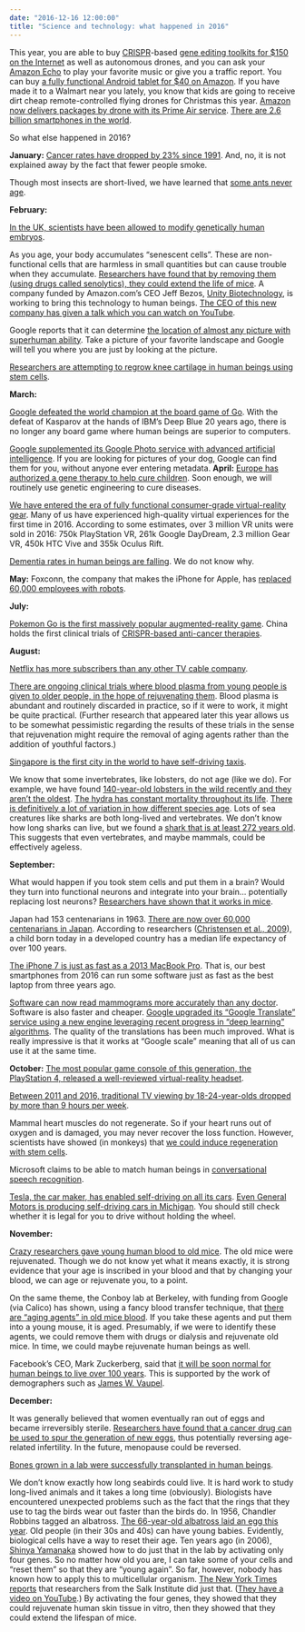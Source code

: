 ```yaml
---
date: "2016-12-16 12:00:00"
title: "Science and technology: what happened in 2016"
---
```




This year, you are able to buy [CRISPR](https://en.wikipedia.org/wiki/CRISPR)-based [gene editing toolkits for $150 on the Internet](http://www.the-odin.com/diy-bacterial-gene-engineering-crispr-kit/) as well as autonomous drones, and you can ask your [Amazon Echo](https://www.amazon.com/Amazon-Echo-Bluetooth-Speaker-with-WiFi-Alexa/dp/B00X4WHP5E) to play your favorite music or give you a traffic report. You can buy [a fully functional Android tablet for $40 on Amazon](https://www.amazon.com/dp/B00S5HFVGI/ref=asc_df_B00S5HFVGI4665259?tag=hawk-future-20&#038;creative=395261&#038;creativeASIN=B00S5HFVGI&#038;linkCode=asn&#038;ascsubtag=hawk-746764881-20). If you have made it to a Walmart near you lately, you know that kids are going to receive dirt cheap remote-controlled flying drones for Christmas this year. [Amazon now delivers packages by drone with its Prime Air service](https://www.amazon.com/b?node=8037720011). [There are 2.6 billion smartphones in the world](http://a16z.com/2016/12/09/mobile-is-eating-the-world-outlook-2017/).

So what else happened in 2016?

__January:__
[Cancer rates have dropped by 23% since 1991](http://pressroom.cancer.org/Cancer-Stats2016). And, no, it is not explained away by the fact that fewer people smoke.

Though most insects are short-lived, we have learned that [some ants never age](http://www.smithsonianmag.com/science-nature/these-unusual-american-ants-never-get-old-180957887/).

__February:__

[In the UK, scientists have been allowed to modify genetically human embryos](http://www.bbc.com/news/health-35459054).

As you age, your body accumulates &ldquo;senescent cells&rdquo;. These are non-functional cells that are harmless in small quantities but can cause trouble when they accumulate. [Researchers have found that by removing them (using drugs called senolytics), they could extend the life of mice](http://www.popularmechanics.com/science/health/a19277/scientists-can-now-radically-expand-the-lifespan-of-mice-are-humans-next/). A company funded by Amazon.com&rsquo;s CEO Jeff Bezos, [Unity Biotechnology](http://unitybiotechnology.com/), is working to bring this technology to human beings. [The CEO of this new company has given a talk which you can watch on YouTube](https://www.youtube.com/watch?v=6J2Mdmrd7sQ&#038;list=PLlCBCOY8ivBd7CZe-Ve5R-YRhAM0aziiD).

Google reports that it can determine [the location of almost any picture with superhuman ability](https://www.technologyreview.com/s/600889/google-unveils-neural-network-with-superhuman-ability-to-determine-the-location-of-almost/). Take a picture of your favorite landscape and Google will tell you where you are just by looking at the picture.

[Researchers are attempting to regrow knee cartilage in human beings using stem cells](http://www.9news.com.au/national/2016/02/29/08/19/stem-cells-used-to-regrow-damaged-knee-cartilage-in-world-first-melbourne-trials).

__March:__

[Google defeated the world champion at the board game of Go](http://www.cbc.ca/news/technology/alphago-ai-lee-sedol-1-of-5-1.3483020). With the defeat of Kasparov at the hands of IBM&rsquo;s Deep Blue 20 years ago, there is no longer any board game where human beings are superior to computers.

[Google supplemented its Google Photo service with advanced artificial intelligence](http://www.csmonitor.com/Technology/2016/0324/How-Google-Photos-uses-machine-learning-to-create-customized-albums). If you are looking for pictures of your dog, Google can find them for you, without anyone ever entering metadata.
__April:__
[Europe has authorized a gene therapy to help cure children](http://www.medicaldaily.com/glaxosmithkline-gene-therapy-children-europe-380510). Soon enough, we will routinely use genetic engineering to cure diseases.

[We have entered the era of fully functional consumer-grade virtual-reality gear](/lemire/blog/2016/07/06/virtual-reality-first-impressions-with-the-htc-vive/). Many of us have experienced high-quality virtual experiences for the first time in 2016. According to some estimates, over 3 million VR units were sold in 2016: 750k PlayStation VR, 261k Google DayDream, 2.3 million Gear VR, 450k HTC Vive and 355k Oculus Rift.

[Dementia rates in human beings are falling](http://www.cam.ac.uk/research/news/new-cases-of-dementia-in-the-uk-fall-by-20-over-two-decades). We do not know why.

__May:__
Foxconn, the company that makes the iPhone for Apple, has [replaced 60,000 employees with robots](http://www.dailymail.co.uk/sciencetech/article-3610703/Rise-machines-started-iPhone-Samsung-assembler-Foxconn-replaces-60-000-employees-ROBOTS.html).

__July:__

[Pokemon Go is the first massively popular augmented-reality game](/lemire/blog/2016/07/18/augmented-reality-becomes-mainstream/).
China holds the first clinical trials of [CRISPR-based anti-cancer therapies](http://www.theverge.com/2016/7/21/12253302/first-human-crispr-trials-china-cancer).

__August:__

[Netflix has more subscribers than any other TV cable company](http://www.businessinsider.com/netflix-has-more-subscribers-than-top-3-cable-companies-2016-8).

[There are ongoing clinical trials where blood plasma from young people is given to older people, in the hope of rejuvenating them](http://www.sciencemag.org/news/2016/08/young-blood-antiaging-trial-raises-questions). Blood plasma is abundant and routinely discarded in practice, so if it were to work, it might be quite practical. (Further research that appeared later this year allows us to be somewhat pessimistic regarding the results of these trials in the sense that rejuvenation might require the removal of aging agents rather than the addition of youthful factors.)

[Singapore is the first city in the world to have self-driving taxis](https://www.bloomberg.com/news/articles/2016-08-25/world-s-first-self-driving-taxis-debut-in-singapore).

We know that some invertebrates, like lobsters, do not age (like we do). For example, we have found [140-year-old lobsters in the wild recently and they aren&rsquo;t the oldest](http://www.dailymail.co.uk/sciencetech/article-2418252/Do-lobsters-hold-key-eternal-life-Forget-gastronomic-indulgence-crustacean-defy-ageing-process.html). [The hydra has constant mortality throughout its life](http://www.pnas.org/content/112/51/15701.full.pdf). [There is definitively a lot of variation in how different species age](http://user.demogr.mpg.de/jwv/pdf/nature12789.pdf). Lots of sea creatures like sharks are both long-lived and vertebrates. We don&rsquo;t know how long sharks can live, but we found a [shark that is at least 272 years old](http://www.nature.com/news/near-blind-shark-is-world-s-longest-lived-vertebrate-1.20406). This suggests that even vertebrates, and maybe mammals, could be effectively ageless.

__September:__

What would happen if you took stem cells and put them in a brain? Would they turn into functional neurons and integrate into your brain&hellip; potentially replacing lost neurons? [Researchers have shown that it works in mice](http://www.nature.com/nature/journal/v539/n7628/full/nature20113.html).

Japan had 153 centenarians in 1963. [There are now over 60,000 centenarians in Japan](https://www.theguardian.com/world/2016/sep/16/japans-centenarians-hit-by-austerity-as-numbers-soar). According to researchers ([Christensen et al., 2009](http://www.thelancet.com/journals/lancet/article/PIIS0140-6736(09)61460-4/abstract)), a child born today in a developed country has a median life expectancy of over 100 years.

[The iPhone 7 is just as fast as a 2013 MacBook Pro](http://daringfireball.net/linked/2016/09/14/geekbench-android-a10). That is, our best smartphones from 2016 can run some software just as fast as the best laptop from three years ago.

[Software can now read mammograms more accurately than any doctor](http://www.houstonchronicle.com/local/prognosis/article/Houston-researchers-develop-artificial-9226237.php). Software is also faster and cheaper.
[Google upgraded its &ldquo;Google Translate&rdquo; service using a new engine leveraging recent progress in &ldquo;deep learning&rdquo; algorithms](https://www.wired.com/2016/09/google-claims-ai-breakthrough-machine-translation/). The quality of the translations has been much improved. What is really impressive is that it works at &ldquo;Google scale&rdquo; meaning that all of us can use it at the same time.

__October:__
[The most popular game console of this generation, the PlayStation 4, released a well-reviewed virtual-reality headset](https://www.amazon.com/PlayStation-VR-Launch-Bundle-PS4/dp/B00SBXBQDS/).

[Between 2011 and 2016, traditional TV viewing by 18-24-year-olds dropped by more than 9 hours per week](http://www.marketingcharts.com/television/are-young-people-watching-less-tv-24817/).

Mammal heart muscles do not regenerate. So if your heart runs out of oxygen and is damaged, you may never recover the loss function. However, scientists have showed (in monkeys) that [we could induce regeneration with stem cells](http://www.nature.com/nature/journal/v538/n7625/full/nature19815.html).

Microsoft claims to be able to match human beings in [conversational speech recognition](http://blogs.microsoft.com/next/2016/10/18/historic-achievement-microsoft-researchers-reach-human-parity-conversational-speech-recognition/#sm.001ajfjx111mxf2rsj720wa2padei).

[Tesla, the car maker, has enabled self-driving on all its cars](https://www.tesla.com/no_NO/videos/full-self-driving-hardware-all-tesla-cars). [Even General Motors is producing self-driving cars in Michigan](http://www.reuters.com/article/us-gm-ceo-idUSKBN1442QA?il=0). You should still check whether it is legal for you to drive without holding the wheel.

__November:__

[Crazy researchers gave young human blood to old mice](https://www.newscientist.com/article/2112829-blood-from-human-teens-rejuvenates-body-and-brains-of-old-mice/). The old mice were rejuvenated. Though we do not know yet what it means exactly, it is strong evidence that your age is inscribed in your blood and that by changing your blood, we can age or rejuvenate you, to a point.

On the same theme, the Conboy lab at Berkeley, with funding from Google (via Calico) has shown, using a fancy blood transfer technique, that [there are &ldquo;aging agents&rdquo; in old mice blood](http://www.nature.com/articles/ncomms13363). If you take these agents and put them into a young mouse, it is aged. Presumably, if we were to identify these agents, we could remove them with drugs or dialysis and rejuvenate old mice. In time, we could maybe rejuvenate human beings as well.

Facebook&rsquo;s CEO, Mark Zuckerberg, said that [it will be soon normal for human beings to live over 100 years](https://www.inverse.com/article/23603-zuckerberg-humans-100-normal-century). This is supported by the work of demographers such as [James W. Vaupel](https://www.youtube.com/watch?v=1FVPIonUw9I&#038;list=PLlCBCOY8ivBd7CZe-Ve5R-YRhAM0aziiD).

__December:__

It was generally believed that women eventually ran out of eggs and became irreversibly sterile. [Researchers have found that a cancer drug can be used to spur the generation of new eggs](http://www.telegraph.co.uk/science/2016/12/06/infertility-breakthrough-cancer-drug-sparks-growth-new-eggs/), thus potentially reversing age-related infertility. In the future, menopause could be reversed.

[Bones grown in a lab were successfully transplanted in human beings](http://www.reuters.com/video/2016/12/05/lab-grown-bones-successfully-transplante?videoId=370635787&#038;feedType=nl&#038;feedName=Technology&#038;videoChannel=6&#038;utm_term=US+Technology+Report&#038;utm_content=buffere4639&#038;utm_medium=social&#038;utm_source=twitter.com&#038;utm_campaign=buffer).

We don&rsquo;t know exactly how long seabirds could live. It is hard work to study long-lived animals and it takes a long time (obviously). Biologists have encountered unexpected problems such as the fact that the rings that they use to tag the birds wear out faster than the birds do. In 1956, Chandler Robbins tagged an albatross. [The 66-year-old albatross laid an egg this year](https://www.theguardian.com/environment/2016/dec/10/worlds-oldest-known-seabird-lays-an-egg-at-age-of-66).
Old people (in their 30s and 40s) can have young babies. Evidently, biological cells have a way to reset their age. Ten years ago (in 2006), [Shinya Yamanaka](https://en.wikipedia.org/wiki/Shinya_Yamanaka) showed how to do just that in the lab by activating only four genes. So no matter how old you are, I can take some of your cells and &ldquo;reset them&rdquo; so that they are &ldquo;young again&rdquo;. So far, however, nobody has known how to apply this to multicellular organism. [The New York Times reports](http://mobile.nytimes.com/2016/12/15/science/scientists-say-they-can-reset-clock-of-aging-for-mice-at-least.html) that researchers from the Salk Institute did just that. ([They have a video on YouTube](https://www.youtube.com/watch?v=2od1KdSBBuA&#038;feature=youtu.be).) By activating the four genes, they showed that they could rejuvenate human skin tissue in vitro, then they showed that they could extend the lifespan of mice.

